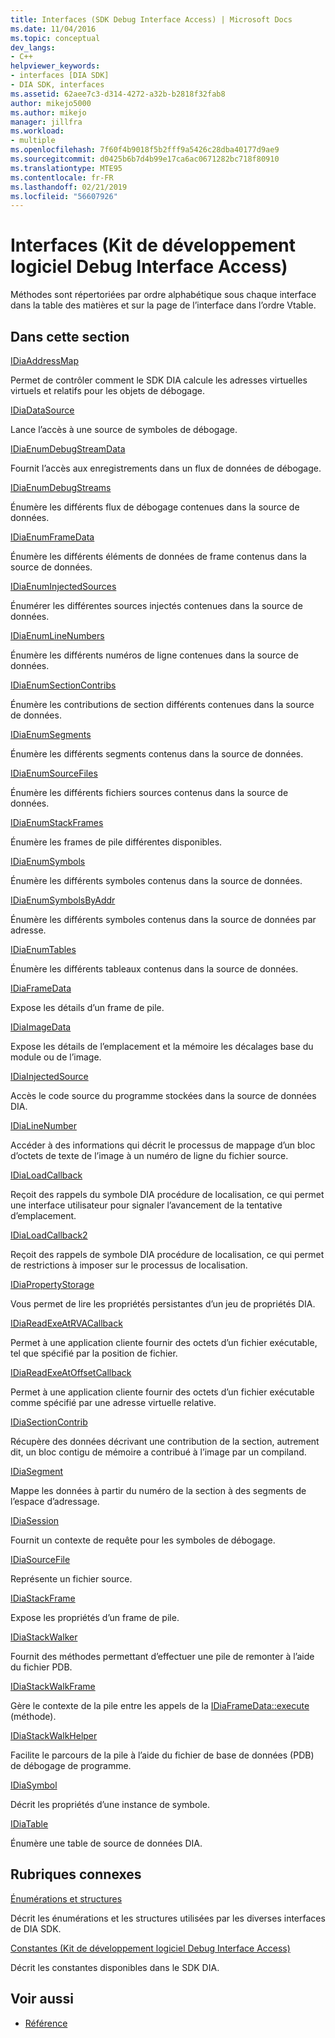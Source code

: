 ```yaml
---
title: Interfaces (SDK Debug Interface Access) | Microsoft Docs
ms.date: 11/04/2016
ms.topic: conceptual
dev_langs:
- C++
helpviewer_keywords:
- interfaces [DIA SDK]
- DIA SDK, interfaces
ms.assetid: 62aee7c3-d314-4272-a32b-b2818f32fab8
author: mikejo5000
ms.author: mikejo
manager: jillfra
ms.workload:
- multiple
ms.openlocfilehash: 7f60f4b9018f5b2fff9a5426c28dba40177d9ae9
ms.sourcegitcommit: d0425b6b7d4b99e17ca6ac0671282bc718f80910
ms.translationtype: MTE95
ms.contentlocale: fr-FR
ms.lasthandoff: 02/21/2019
ms.locfileid: "56607926"
---
```

# <a name="interfaces-debug-interface-access-sdk"></a>Interfaces (Kit de développement logiciel Debug Interface Access)
Méthodes sont répertoriées par ordre alphabétique sous chaque interface dans la table des matières et sur la page de l’interface dans l’ordre Vtable.

## <a name="in-this-section"></a>Dans cette section

[IDiaAddressMap](../../debugger/debug-interface-access/idiaaddressmap.md)

Permet de contrôler comment le SDK DIA calcule les adresses virtuelles virtuels et relatifs pour les objets de débogage.

[IDiaDataSource](../../debugger/debug-interface-access/idiadatasource.md)

Lance l’accès à une source de symboles de débogage.

[IDiaEnumDebugStreamData](../../debugger/debug-interface-access/idiaenumdebugstreamdata.md)

Fournit l’accès aux enregistrements dans un flux de données de débogage.

[IDiaEnumDebugStreams](../../debugger/debug-interface-access/idiaenumdebugstreams.md)

Énumère les différents flux de débogage contenues dans la source de données.

[IDiaEnumFrameData](../../debugger/debug-interface-access/idiaenumframedata.md)

Énumère les différents éléments de données de frame contenus dans la source de données.

[IDiaEnumInjectedSources](../../debugger/debug-interface-access/idiaenuminjectedsources.md)

Énumérer les différentes sources injectés contenues dans la source de données.

[IDiaEnumLineNumbers](../../debugger/debug-interface-access/idiaenumlinenumbers.md)

Énumère les différents numéros de ligne contenues dans la source de données.

[IDiaEnumSectionContribs](../../debugger/debug-interface-access/idiaenumsectioncontribs.md)

Énumère les contributions de section différents contenues dans la source de données.

[IDiaEnumSegments](../../debugger/debug-interface-access/idiaenumsegments.md)

Énumère les différents segments contenus dans la source de données.

[IDiaEnumSourceFiles](../../debugger/debug-interface-access/idiaenumsourcefiles.md)

Énumère les différents fichiers sources contenus dans la source de données.

[IDiaEnumStackFrames](../../debugger/debug-interface-access/idiaenumstackframes.md)

Énumère les frames de pile différentes disponibles.

[IDiaEnumSymbols](../../debugger/debug-interface-access/idiaenumsymbols.md)

Énumère les différents symboles contenus dans la source de données.

[IDiaEnumSymbolsByAddr](../../debugger/debug-interface-access/idiaenumsymbolsbyaddr.md)

Énumère les différents symboles contenus dans la source de données par adresse.

[IDiaEnumTables](../../debugger/debug-interface-access/idiaenumtables.md)

Énumère les différents tableaux contenus dans la source de données.

[IDiaFrameData](../../debugger/debug-interface-access/idiaframedata.md)

Expose les détails d’un frame de pile.

[IDiaImageData](../../debugger/debug-interface-access/idiaimagedata.md)

Expose les détails de l’emplacement et la mémoire les décalages base du module ou de l’image.

[IDiaInjectedSource](../../debugger/debug-interface-access/idiainjectedsource.md)

Accès le code source du programme stockées dans la source de données DIA.

[IDiaLineNumber](../../debugger/debug-interface-access/idialinenumber.md)

Accéder à des informations qui décrit le processus de mappage d’un bloc d’octets de texte de l’image à un numéro de ligne du fichier source.

[IDiaLoadCallback](../../debugger/debug-interface-access/idialoadcallback.md)

Reçoit des rappels du symbole DIA procédure de localisation, ce qui permet une interface utilisateur pour signaler l’avancement de la tentative d’emplacement.

[IDiaLoadCallback2](../../debugger/debug-interface-access/idialoadcallback2.md)

Reçoit des rappels de symbole DIA procédure de localisation, ce qui permet de restrictions à imposer sur le processus de localisation.

[IDiaPropertyStorage](../../debugger/debug-interface-access/idiapropertystorage.md)

Vous permet de lire les propriétés persistantes d’un jeu de propriétés DIA.

[IDiaReadExeAtRVACallback](../../debugger/debug-interface-access/idiareadexeatrvacallback.md)

Permet à une application cliente fournir des octets d’un fichier exécutable, tel que spécifié par la position de fichier.

[IDiaReadExeAtOffsetCallback](../../debugger/debug-interface-access/idiareadexeatoffsetcallback.md)

Permet à une application cliente fournir des octets d’un fichier exécutable comme spécifié par une adresse virtuelle relative.

[IDiaSectionContrib](../../debugger/debug-interface-access/idiasectioncontrib.md)

Récupère des données décrivant une contribution de la section, autrement dit, un bloc contigu de mémoire a contribué à l’image par un compiland.

[IDiaSegment](../../debugger/debug-interface-access/idiasegment.md)

Mappe les données à partir du numéro de la section à des segments de l’espace d’adressage.

[IDiaSession](../../debugger/debug-interface-access/idiasession.md)

Fournit un contexte de requête pour les symboles de débogage.

[IDiaSourceFile](../../debugger/debug-interface-access/idiasourcefile.md)

Représente un fichier source.

[IDiaStackFrame](../../debugger/debug-interface-access/idiastackframe.md)

Expose les propriétés d’un frame de pile.

[IDiaStackWalker](../../debugger/debug-interface-access/idiastackwalker.md)

Fournit des méthodes permettant d’effectuer une pile de remonter à l’aide du fichier PDB.

[IDiaStackWalkFrame](../../debugger/debug-interface-access/idiastackwalkframe.md)

Gère le contexte de la pile entre les appels de la [IDiaFrameData::execute](../../debugger/debug-interface-access/idiaframedata-execute.md) (méthode).

[IDiaStackWalkHelper](../../debugger/debug-interface-access/idiastackwalkhelper.md)

Facilite le parcours de la pile à l’aide du fichier de base de données (PDB) de débogage de programme.

[IDiaSymbol](../../debugger/debug-interface-access/idiasymbol.md)

Décrit les propriétés d’une instance de symbole.

[IDiaTable](../../debugger/debug-interface-access/idiatable.md)

Énumère une table de source de données DIA.

## <a name="related-sections"></a>Rubriques connexes
[Énumérations et structures](../../debugger/debug-interface-access/enumerations-and-structures.md)

Décrit les énumérations et les structures utilisées par les diverses interfaces de DIA SDK.

[Constantes (Kit de développement logiciel Debug Interface Access)](../../debugger/debug-interface-access/constants-debug-interface-access-sdk.md)

Décrit les constantes disponibles dans le SDK DIA.

## <a name="see-also"></a>Voir aussi

- [Référence](../../debugger/debug-interface-access/debug-interface-access-sdk-reference.md)